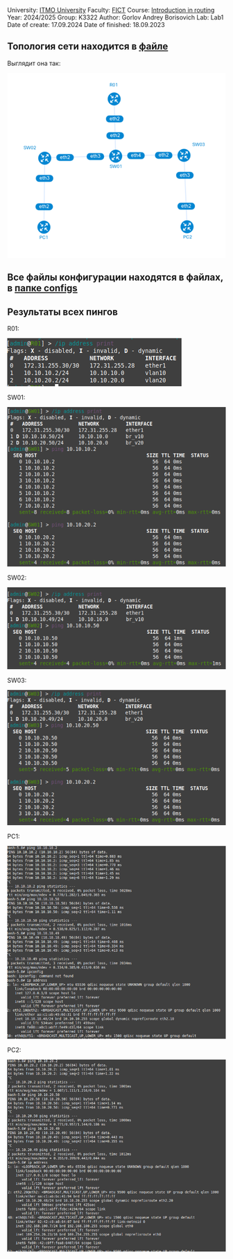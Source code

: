 University: [ITMO University](https://itmo.ru/ru/)
Faculty: [FICT](https://fict.itmo.ru)
Course: [Introduction in routing](https://github.com/itmo-ict-faculty/introduction-in-routing)
Year: 2024/2025
Group: K3322
Author: Gorlov Andrey Borisovich
Lab: Lab1
Date of create: 17.09.2024
Date of finished: 18.09.2023


## Топология сети находится в [файле](lab1.clab.yml)

Выглядит она так:


![топология](images/Graph.drawio.png)

## Все файлы конфигурации находятся в файлах, в [папке configs](configs/)
 
## Результаты всех пингов


R01:


![R01](images/R01_ip.png)


SW01:


![SW01](images/SW01.png)



SW02:


![SW02](images/SW02.png)


SW03:


![SW03](images/SW03.png)


PC1:


![PC1](images/PC1.png)


PC2:


![PC2](images/PC2.png)



